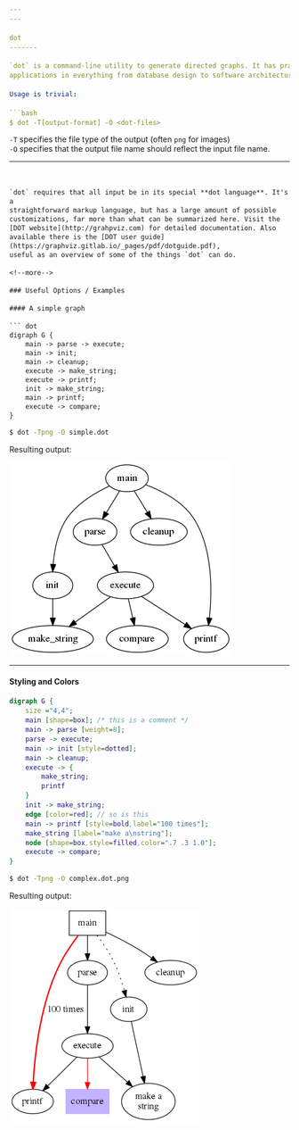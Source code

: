 ```yaml
---
---

dot
-------

`dot` is a command-line utility to generate directed graphs. It has practical 
applications in everything from database design to software architecture and more.

Usage is trivial:

```bash
$ dot -T[output-format] -O <dot-files>
```

`-T` specifies the file type of the output (often `png` for images)  
`-O` specifies that the output file name should reflect the input file name.

---
```


`dot` requires that all input be in its special **dot language**. It's a
straightforward markup language, but has a large amount of possible 
customizations, far more than what can be summarized here. Visit the 
[DOT website](http://grahpviz.com) for detailed documentation. Also 
available there is the [DOT user guide](https://graphviz.gitlab.io/_pages/pdf/dotguide.pdf),
useful as an overview of some of the things `dot` can do.

<!--more-->

### Useful Options / Examples

#### A simple graph

``` dot
digraph G {
	main -> parse -> execute;
	main -> init;
	main -> cleanup;
	execute -> make_string;
	execute -> printf;
	init -> make_string;
	main -> printf;
	execute -> compare;
}
```

``` bash
$ dot -Tpng -O simple.dot
```

Resulting output:

![Simple DOT graph](/static/commands/img/dot/simple.dot.png)

---

#### Styling and Colors

``` dot
digraph G { 
    size ="4,4";
    main [shape=box]; /* this is a comment */
    main -> parse [weight=8];
    parse -> execute;
    main -> init [style=dotted];
    main -> cleanup;
    execute -> { 
        make_string; 
        printf
    }
    init -> make_string;
    edge [color=red]; // so is this
    main -> printf [style=bold,label="100 times"];
    make_string [label="make a\nstring"];
    node [shape=box,style=filled,color=".7 .3 1.0"];
    execute -> compare;
}
```

``` bash
$ dot -Tpng -O complex.dot.png
```

Resulting output:

![Complex DOT graph](/static/commands/img/dot/complex.dot.png)